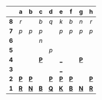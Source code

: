 |     |  a  |  b  |  c  |  d  |  e  |  f  |  g  |  h  |
|:---:|:---:|:---:|:---:|:---:|:---:|:---:|:---:|:---:|
|  **8**  |  _r_  |     |  _b_  |  _q_  |  _k_  |  _b_  |  _n_  |  _r_  |
|  **7**  |  _p_  |  _p_  |  _p_  |     |  _p_  |  _p_  |  _p_  |  _p_  |
|  **6**  |     |     |  _n_  |     |     |     |     |     |
|  **5**  |     |     |     |  _p_  |     |     |     |     |
|  **4**  |     |     |  [**P**](http://localhost:8080/api/chess/select?square=c4)  |     |  [_](http://localhost:8080/api/chess/play?move=e2e4)  |     |  [**P**](http://localhost:8080/api/chess/select?square=g4)  |     |
|  **3**  |     |     |     |     |  [_](http://localhost:8080/api/chess/play?move=e2e3)  |     |     |     |
|  **2**  |  [**P**](http://localhost:8080/api/chess/select?square=a2)  |  [**P**](http://localhost:8080/api/chess/select?square=b2)  |     |  [**P**](http://localhost:8080/api/chess/select?square=d2)  |  [**P**](http://localhost:8080/api/chess/select?square=e2)  |  [**P**](http://localhost:8080/api/chess/select?square=f2)  |     |  [**P**](http://localhost:8080/api/chess/select?square=h2)  |
|  **1**  |  [**R**](https://github.com/grim-kalman)  |  [**N**](http://localhost:8080/api/chess/select?square=b1)  |  [**B**](https://github.com/grim-kalman)  |  [**Q**](http://localhost:8080/api/chess/select?square=d1)  |  [**K**](https://github.com/grim-kalman)  |  [**B**](http://localhost:8080/api/chess/select?square=f1)  |  [**N**](http://localhost:8080/api/chess/select?square=g1)  |  [**R**](https://github.com/grim-kalman)  |
